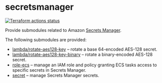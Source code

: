 # secretsmanager

[![Terraform actions status](https://github.com/techservicesillinois/terraform-aws-secretsmanager/workflows/terraform/badge.svg)](https://github.com/techservicesillinois/terraform-aws-secretsmanager/actions)

Provide submodules related to Amazon [Secrets Manager](https://aws.amazon.com/secrets-manager/).

The following submodules are provided:

* [lambda/rotate-aes128-key](modules/lambda/rotate-aes128-key/README.md) – rotate a base 64-encoded AES-128 secret.
* [lambda/rotate-aes128-key-binary](modules/lambda/rotate-aes128-key-binary/README.md) – rotate a binary-encoded AES-128 secret.
* [role-ecs](modules/role-ecs/README.md) – manage an IAM role and policy granting ECS tasks access to specific secrets in Secrets Manager.
* [secret](modules/secret/README.md) – manage Secrets Manager secrets.
